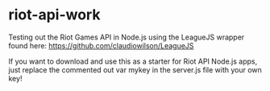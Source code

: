 # riot-api-work

Testing out the Riot Games API in Node.js using the LeagueJS wrapper found here: https://github.com/claudiowilson/LeagueJS

If you want to download and use this as a starter for Riot API Node.js apps, just replace the commented out var mykey in the server.js file with your own key!
